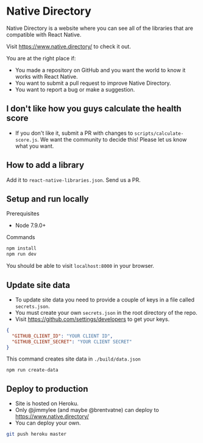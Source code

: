 # Native Directory

Native Directory is a website where you can see all of the libraries that are compatible with React Native.

Visit https://www.native.directory/ to check it out.

You are at the right place if:

- You made a repository on GitHub and you want the world to know it works with React Native.
- You want to submit a pull request to improve Native Directory.
- You want to report a bug or make a suggestion.

## I don't like how you guys calculate the health score

- If you don't like it, submit a PR with changes to `scripts/calculate-score.js`. We want the community to decide this! Please let us know what you want.

## How to add a library

Add it to `react-native-libraries.json`. Send us a PR.

## Setup and run locally

Prerequisites

- Node 7.9.0+

Commands

```sh
npm install
npm run dev
```

You should be able to visit `localhost:8000` in your browser.

## Update site data

* To update site data you need to provide a couple of keys in a file called `secrets.json`.
* You must create your own `secrets.json` in the root directory of the repo.
* Visit https://github.com/settings/developers to get your keys.

```json
{
  "GITHUB_CLIENT_ID": "YOUR CLIENT ID",
  "GITHUB_CLIENT_SECRET": "YOUR CLIENT SECRET"
}

```

This command creates site data in `./build/data.json`

```
npm run create-data
```

## Deploy to production

* Site is hosted on Heroku.
* Only @jimmylee (and maybe @brentvatne) can deploy to https://www.native.directory/
* You can deploy your own.

```sh
git push heroku master
```
